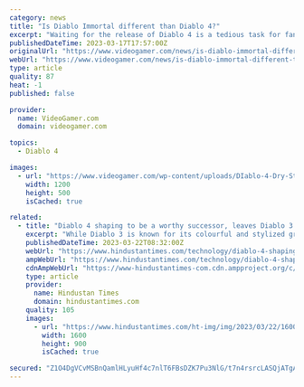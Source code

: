 ```yaml
---
category: news
title: "Is Diablo Immortal different than Diablo 4?"
excerpt: "Waiting for the release of Diablo 4 is a tedious task for fans of the Blizzard franchise. For this reason, many have turned to the mobile offering, Diablo Immortal, to hold them over until the fourth ..."
publishedDateTime: 2023-03-17T17:57:00Z
originalUrl: "https://www.videogamer.com/news/is-diablo-immortal-different-than-diablo-4/"
webUrl: "https://www.videogamer.com/news/is-diablo-immortal-different-than-diablo-4/"
type: article
quality: 87
heat: -1
published: false

provider:
  name: VideoGamer.com
  domain: videogamer.com

topics:
  - Diablo 4

images:
  - url: "https://www.videogamer.com/wp-content/uploads/DIablo-4-Dry-Steppes-1.jpg"
    width: 1200
    height: 500
    isCached: true

related:
  - title: "Diablo 4 shaping to be a worthy successor, leaves Diablo 3 graphics in dust"
    excerpt: "While Diablo 3 is known for its colourful and stylized graphics, Diablo 4 appears to be taking a more realistic and darker approach. In a Reddit post shared by user u/Helsinh, the differences between ..."
    publishedDateTime: 2023-03-22T08:32:00Z
    webUrl: "https://www.hindustantimes.com/technology/diablo-4-shaping-to-be-a-worthy-successor-leaves-diablo-3-graphics-in-dust-101679482177133.html"
    ampWebUrl: "https://www.hindustantimes.com/technology/diablo-4-shaping-to-be-a-worthy-successor-leaves-diablo-3-graphics-in-dust-101679482177133-amp.html"
    cdnAmpWebUrl: "https://www-hindustantimes-com.cdn.ampproject.org/c/s/www.hindustantimes.com/technology/diablo-4-shaping-to-be-a-worthy-successor-leaves-diablo-3-graphics-in-dust-101679482177133-amp.html"
    type: article
    provider:
      name: Hindustan Times
      domain: hindustantimes.com
    quality: 105
    images:
      - url: "https://www.hindustantimes.com/ht-img/img/2023/03/22/1600x900/Diablo_3_and_4_1679482606317_1679482619829_1679482619829.png"
        width: 1600
        height: 900
        isCached: true

secured: "Z1O4DgVCvMSBnQamlHLyuHf4c7nlT6FBsDZK7Pu3NlG/t7n4rsrcLASQjATgAeSm80nrbANAfVQGVKJ91r1lm0a6ry8lSTcU4Acvqn0x0tlLE09S8fFDz/KBJGSbzH+t/0lNnup5XHUriDVPgVq6vXa+p9cpE3V/YGsWiK9haZl8zMZNzuxkcbWuuNXpi/WgeVVUQMw7t+6J6IQMhjH9VSxjDsaIw+kziYXr6YFh9acmHGwDOrnGIZ9P6uRlHRKrDAGSplex3nWYufJGFsMaKu8Jzx4S443QMWE28Uo2UQrdYuQLVeZyWRK7sOXE4rH46NgHoEEjZKgqO3pbqwtXB/vvIL3L0Y3jy1OC2O8jpdk=;X740Mot3/yWX8zYaStGs+Q=="
---
```


